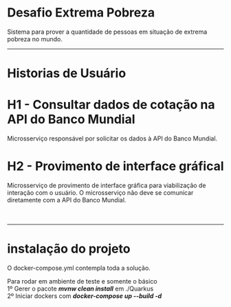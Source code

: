 # Desafio Extrema Pobreza
Sistema para prover a quantidade de pessoas em situação de extrema pobreza no mundo.
<hr>


# Historias de Usuário
# H1 - Consultar dados de cotação na API do Banco Mundial
Microsserviço responsável por solicitar os dados à API do Banco Mundial.


# H2 - Provimento de interface gráfical
Microsserviço de provimento de interface gráfica para viabilização de interação com o usuário. O microsserviço não deve se comunicar diretamente com a API do Banco Mundial.
<Br><br><br>
  <hr>

# instalação do projeto
O docker-compose.yml contempla toda a solução.

Para rodar em ambiente de teste e somente o básico <br>
1º Gerer o pacote <i><b>mvnw clean install</i></b> em ./Quarkus <br>
2º Iniciar dockers com <i><b>docker-compose up --build -d</i></b>

